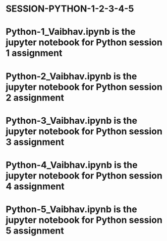 # SESSION-PYTHON-1-2-3-4-5
# Python-1_Vaibhav.ipynb is the jupyter notebook for Python session 1 assignment
# Python-2_Vaibhav.ipynb is the jupyter notebook for Python session 2 assignment
# Python-3_Vaibhav.ipynb is the jupyter notebook for Python session 3 assignment
# Python-4_Vaibhav.ipynb is the jupyter notebook for Python session 4 assignment
# Python-5_Vaibhav.ipynb is the jupyter notebook for Python session 5 assignment

